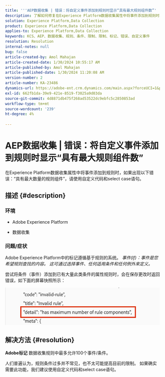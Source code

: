 ```yaml
---
title: '''AEP数据收集 | 错误：将自定义事件添加到规则时显示“具有最大规则组件数”'
description: 了解如何修复在Experience Platform数据收集属性中将事件添加到规则时出现的错误。
solution: Experience Platform,Data Collection
product: Experience Platform,Data Collection
applies-to: Experience Platform,Data Collection
keywords: KCS、AEP、数据收集、规则、条件、限制、限制、标记、错误、自定义事件
resolution: Resolution
internal-notes: null
bug: false
article-created-by: Amol Mahajan
article-created-date: 1/30/2024 10:55:17 AM
article-published-by: Amol Mahajan
article-published-date: 1/30/2024 11:20:08 AM
version-number: 2
article-number: KA-23486
dynamics-url: https://adobe-ent.crm.dynamics.com/main.aspx?forceUCI=1&pagetype=entityrecord&etn=knowledgearticle&id=cd149808-5ebf-ee11-9079-6045bd006793
exl-id: 662fb1da-39e9-421e-8519-f3025a9d03da
source-git-commit: 4d8871db475f268ad53522dc9ebfc5c2850853ad
workflow-type: tm+mt
source-wordcount: '239'
ht-degree: 4%

---
```


# AEP数据收集 | 错误：将自定义事件添加到规则时显示“具有最大规则组件数”


在Experience Platform数据收集属性中将事件添加到规则时，如果出现以下错误：“具有最大数量的规则组件”，请使用自定义代码和select case语句。

## 描述 {#description}


### <b>环境</b>

- Adobe Experience Platform


- 数据收集




### <b>问题/症状</b>

Adobe Experience Platform中的标记遵循基于规则的系统。
*事件(If)：事件是您希望规则查找的内容。 这可通过选择事件、任何适用条件和任何例外来定义。*

尝试将条件（事件）添加到已有大量此类条件的属性规则时，会在保存更改时返回错误，如下面的屏幕快照所示：



![](assets/___d6149808-5ebf-ee11-9079-6045bd006793___.png)


## 解决方法 {#resolution}


<b>Adobe标记</b> 数据收集规则中最多允许100个事件/条件。

人们普遍认为，规则条件过多并不常见，也不太可能提高目前的限制。 如果确实需要此功能，我们建议使用自定义代码和select case语句。
